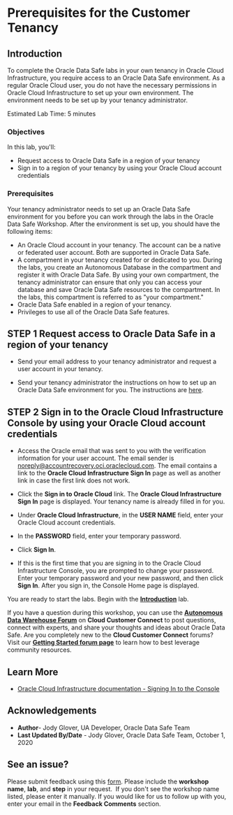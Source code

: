 
# Prerequisites for the Customer Tenancy

## Introduction

To complete the Oracle Data Safe labs in your own tenancy in Oracle Cloud Infrastructure, you require access to an Oracle Data Safe environment. As a regular Oracle Cloud user, you do not have the necessary permissions in Oracle Cloud Infrastructure to set up your own environment. The environment needs to be set up by your tenancy administrator.

Estimated Lab Time: 5 minutes


### Objectives


In this lab, you'll:

- Request access to Oracle Data Safe in a region of your tenancy
- Sign in to a region of your tenancy by using your Oracle Cloud account credentials



### Prerequisites

Your tenancy administrator needs to set up an Oracle Data Safe environment for you before you can work through the labs in the Oracle Data Safe Workshop. After the environment is set up, you should have the following items:

- An Oracle Cloud account in your tenancy. The account can be a native or federated user account. Both are supported in Oracle Data Safe.
- A compartment in your tenancy created for or dedicated to you. During the labs, you create an Autonomous Database in the compartment and register it with Oracle Data Safe. By using your own compartment, the tenancy administrator can ensure that only you can access your database and save Oracle Data Safe resources to the compartment. In the labs, this compartment is referred to as "your compartment."
- Oracle Data Safe enabled in a region of your tenancy.
- Privileges to use all of the Oracle Data Safe features.



## **STEP 1** Request access to Oracle Data Safe in a region of your tenancy

- Send your email address to your tenancy administrator and request a user account in your tenancy.

- Send your tenancy administrator the instructions on how to set up an Oracle Data Safe environment for you. The instructions are [here]((set-up-oracle-data-safe-environment)).



## **STEP 2** Sign in to the Oracle Cloud Infrastructure Console by using your Oracle Cloud account credentials


- Access the Oracle email that was sent to you with the verification information for your user account. The email sender is [noreply@accountrecovery.oci.oraclecloud.com](../mailto:noreply@accountrecovery.oci./mailto:noreply@accountrecovery.oci..md). The email contains a link to the **Oracle Cloud Infrastructure Sign In** page as well as another link in case the first link does not work.




- Click the **Sign in to Oracle Cloud** link. The **Oracle Cloud Infrastructure Sign In** page is displayed. Your tenancy name is already filled in for you.


- Under **Oracle Cloud Infrastructure**, in the **USER NAME** field, enter your Oracle Cloud account credentials.


- In the **PASSWORD** field, enter your temporary password.


- Click **Sign In**.



- If this is the first time that you are signing in to the Oracle Cloud Infrastructure Console, you are prompted to change your password. Enter your temporary password and your new password, and then click **Sign In**. After you sign in, the Console Home page is displayed.





You are ready to start the labs. Begin with the [**Introduction**](../introduction/introduction.md) lab.


If you have a question during this workshop, you can use the **[Autonomous Data Warehouse Forum](https://cloudcustomerconnect.oracle.com/resources/32a53f8587/summary)** on **Cloud Customer Connect** to post questions, connect with experts, and share your thoughts and ideas about Oracle Data Safe. Are you completely new to the **Cloud Customer Connect** forums? Visit our **[Getting Started forum page](https://cloudcustomerconnect.oracle.com/pages/1f00b02b84)** to learn how to best leverage community resources.




## Learn More

- [ Oracle Cloud Infrastructure documentation - Signing In to the Console](https://docs.cloud.oracle.com/en-us/iaas/Content/GSG/Tasks/signingin.htm)


## Acknowledgements


- **Author**- Jody Glover, UA Developer, Oracle Data Safe Team
- **Last Updated By/Date** - Jody Glover, Oracle Data Safe Team, October 1, 2020


## See an issue?

Please submit feedback using this <a  href="https://apexapps.oracle.com/pls/apex/f?p=133:1:::::P1_FEEDBACK:1" >form</a>. Please include the **workshop name**, **lab**, and **step** in your request.  If you don't see the workshop name listed, please enter it manually. If you would like for us to follow up with you, enter your email in the **Feedback Comments** section.
